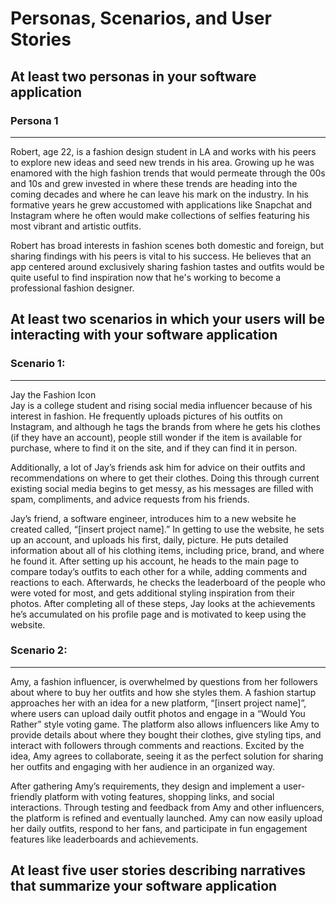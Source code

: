 # Personas, Scenarios, and User Stories


## At least two personas in your software application

### Persona 1
---------------------
Robert, age 22, is a fashion design student in LA and works with his peers to explore new ideas and seed new trends in his area. Growing up he was enamored with the high fashion trends that would permeate through the 00s and 10s and grew invested in where these trends are heading into the coming decades and where he can leave his mark on the industry. In his formative years he grew accustomed with applications like Snapchat and Instagram where he often would make collections of selfies featuring his most vibrant and artistic outfits. 

Robert has broad interests in fashion scenes both domestic and foreign, but sharing findings with his peers is vital to his success. He believes that an app centered around exclusively sharing fashion tastes and outfits would be quite useful to find inspiration now that he's working to become a professional fashion designer.

## At least two scenarios in which your users will be interacting with your software application

### Scenario 1:
---------------------
Jay the Fashion Icon  
Jay is a college student and rising social media influencer because of his interest in fashion. He frequently uploads pictures of his outfits on Instagram, and although he tags the brands from where he gets his clothes (if they have an account), people still wonder if the item is available for purchase, where to find it on the site, and if they can find it in person. 

Additionally, a lot of Jay’s friends ask him for advice on their outfits and recommendations on where to get their clothes. Doing this through current existing social media begins to get messy, as his messages are filled with spam, compliments, and advice requests from his friends. 

Jay’s friend, a software engineer, introduces him to a new website he created called, “[insert project name].” In getting to use the website, he sets up an account, and uploads his first, daily, picture. He puts detailed information about all of his clothing items, including price, brand, and where he found it. After setting up his account, he heads to the main page to compare today’s outfits to each other for a while, adding comments and reactions to each. Afterwards, he checks the leaderboard of the people who were voted for most, and gets additional styling inspiration from their photos. After completing all of these steps, Jay looks at the achievements he’s accumulated on his profile page and is motivated to keep using the website.


### Scenario 2:
---------------------
Amy, a fashion influencer, is overwhelmed by questions from her followers about where to buy her outfits and how she styles them. A fashion startup approaches her with an idea for a new platform, “[insert project name]”, where users can upload daily outfit photos and engage in a “Would You Rather” style voting game. The platform also allows influencers like Amy to provide details about where they bought their clothes, give styling tips, and interact with followers through comments and reactions. Excited by the idea, Amy agrees to collaborate, seeing it as the perfect solution for sharing her outfits and engaging with her audience in an organized way.

After gathering Amy’s requirements, they design and implement a user-friendly platform with voting features, shopping links, and social interactions. Through testing and feedback from Amy and other influencers, the platform is refined and eventually launched. Amy can now easily upload her daily outfits, respond to her fans, and participate in fun engagement features like leaderboards and achievements.


## At least five user stories describing narratives that summarize your software application
